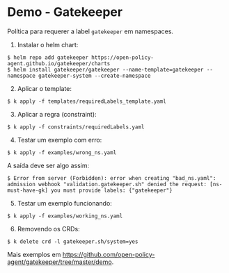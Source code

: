 # Demo - Gatekeeper
Política para requerer a label `gatekeeper` em namespaces.

1. Instalar o helm chart:
```shell
$ helm repo add gatekeeper https://open-policy-agent.github.io/gatekeeper/charts
$ helm install gatekeeper/gatekeeper --name-template=gatekeeper --namespace gatekeeper-system --create-namespace

```
2. Aplicar o template:
```shell
$ k apply -f templates/requiredLabels_template.yaml
```

3. Aplicar a regra (constraint):
```shell
$ k apply -f constraints/requiredLabels.yaml
```

4. Testar um exemplo com erro:
```shell
$ k apply -f examples/wrong_ns.yaml
```
A saída deve ser algo assim:
```shell
$ Error from server (Forbidden): error when creating "bad_ns.yaml": admission webhook "validation.gatekeeper.sh" denied the request: [ns-must-have-gk] you must provide labels: {"gatekeeper"}
```

5. Testar um exemplo funcionando:
```shell
$ k apply -f examples/working_ns.yaml
```

6. Removendo os CRDs:
```shell
$ k delete crd -l gatekeeper.sh/system=yes
```


Mais exemplos em https://github.com/open-policy-agent/gatekeeper/tree/master/demo.